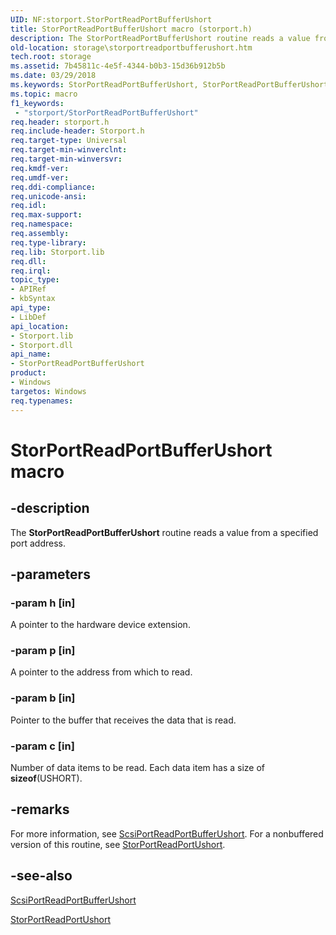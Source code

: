 ```yaml
---
UID: NF:storport.StorPortReadPortBufferUshort
title: StorPortReadPortBufferUshort macro (storport.h)
description: The StorPortReadPortBufferUshort routine reads a value from a specified port address.
old-location: storage\storportreadportbufferushort.htm
tech.root: storage
ms.assetid: 7b45811c-4e5f-4344-b0b3-15d36b912b5b
ms.date: 03/29/2018
ms.keywords: StorPortReadPortBufferUshort, StorPortReadPortBufferUshort routine [Storage Devices], storage.storportreadportbufferushort, storport/StorPortReadPortBufferUshort, storprt_8bb9a625-864a-4566-a570-87425b6bc9af.xml
ms.topic: macro
f1_keywords:
 - "storport/StorPortReadPortBufferUshort"
req.header: storport.h
req.include-header: Storport.h
req.target-type: Universal
req.target-min-winverclnt: 
req.target-min-winversvr: 
req.kmdf-ver: 
req.umdf-ver: 
req.ddi-compliance: 
req.unicode-ansi: 
req.idl: 
req.max-support: 
req.namespace: 
req.assembly: 
req.type-library: 
req.lib: Storport.lib
req.dll: 
req.irql: 
topic_type:
- APIRef
- kbSyntax
api_type:
- LibDef
api_location:
- Storport.lib
- Storport.dll
api_name:
- StorPortReadPortBufferUshort
product:
- Windows
targetos: Windows
req.typenames: 
---
```


# StorPortReadPortBufferUshort macro


## -description


The <b>StorPortReadPortBufferUshort</b> routine reads a value from a specified port address. 


## -parameters


### -param h [in]

A pointer to the hardware device extension.


### -param p [in]

A pointer to the address from which to read. 


### -param b [in]

Pointer to the buffer that receives the data that is read.


### -param c [in]

Number of data items to be read. Each data item has a size of <b>sizeof</b>(USHORT). 


## -remarks



For more information, see <a href="https://docs.microsoft.com/windows-hardware/drivers/ddi/srb/nf-srb-scsiportreadportbufferushort">ScsiPortReadPortBufferUshort</a>. For a nonbuffered version of this routine, see <a href="https://docs.microsoft.com/windows-hardware/drivers/ddi/storport/nf-storport-storportreadportushort">StorPortReadPortUshort</a>. 




## -see-also




<a href="https://docs.microsoft.com/windows-hardware/drivers/ddi/srb/nf-srb-scsiportreadportbufferushort">ScsiPortReadPortBufferUshort</a>



<a href="https://docs.microsoft.com/windows-hardware/drivers/ddi/storport/nf-storport-storportreadportushort">StorPortReadPortUshort</a>
 

 

